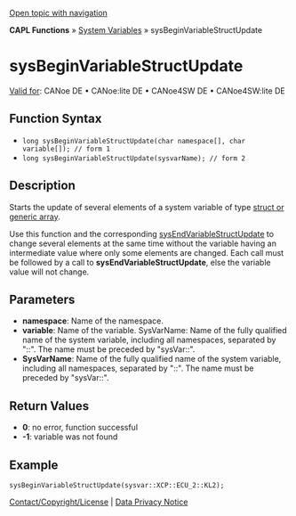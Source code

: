 [Open topic with navigation](../../../../../CANoeDEFamily.htm#Topics/CAPLFunctions/SystemVariables/Functions/CAPLfunctionSysBeginVariableStructUpdate.md)

**CAPL Functions** » [System Variables](../CAPLfunctionsSystemVariablesOverview.md) » sysBeginVariableStructUpdate

# sysBeginVariableStructUpdate

[Valid for](../../../Shared/FeatureAvailability.md): CANoe DE • CANoe:lite DE • CANoe4SW DE • CANoe4SW:lite DE

## Function Syntax

- `long sysBeginVariableStructUpdate(char namespace[], char variable[]); // form 1`
- `long sysBeginVariableStructUpdate(sysvarName); // form 2`

## Description

Starts the update of several elements of a system variable of type [struct or generic array](../../../Shared/SystemVariables/SysVar.md).

Use this function and the corresponding [sysEndVariableStructUpdate](CAPLfunctionSysEndVariableStructUpdate.md) to change several elements at the same time without the variable having an intermediate value where only some elements are changed. Each call must be followed by a call to **sysEndVariableStructUpdate**, else the variable value will not change.

## Parameters

- **namespace**: Name of the namespace.
- **variable**: Name of the variable. SysVarName: Name of the fully qualified name of the system variable, including all namespaces, separated by "::". The name must be preceded by "sysVar::".
- **SysVarName**: Name of the fully qualified name of the system variable, including all namespaces, separated by "::". The name must be preceded by "sysVar::".

## Return Values

- **0**: no error, function successful
- **-1**: variable was not found

## Example

```plaintext
sysBeginVariableStructUpdate(sysvar::XCP::ECU_2::KL2);
```

[Contact/Copyright/License](../../../Shared/ContactCopyrightLicense.md) | [Data Privacy Notice](https://www.vector.com/int/en/company/get-info/privacy-policy/)
